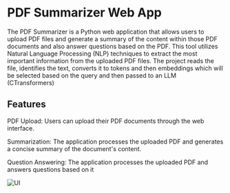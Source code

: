 # PDF Summarizer Web App
The PDF Summarizer is a Python web application that allows users to upload PDF files and generate a summary of the content within those PDF documents and also answer questions based on the PDF. This tool utilizes Natural Language Processing (NLP) techniques to extract the most important information from the uploaded PDF files. The project reads the file, identifies the text, converts it to tokens and then embeddings which will be selected based on the query and then passed to an LLM (CTransformers)

## Features
PDF Upload: Users can upload their PDF documents through the web interface.

Summarization: The application processes the uploaded PDF and generates a concise summary of the document's content.

Question Answering: The application processes the uploaded PDF and answers questions based on it

![UI](https://github.com/iamA333/pdf_summarizer/assets/67963799/ff2db88a-8598-40fd-b647-99762a19f2ad)
